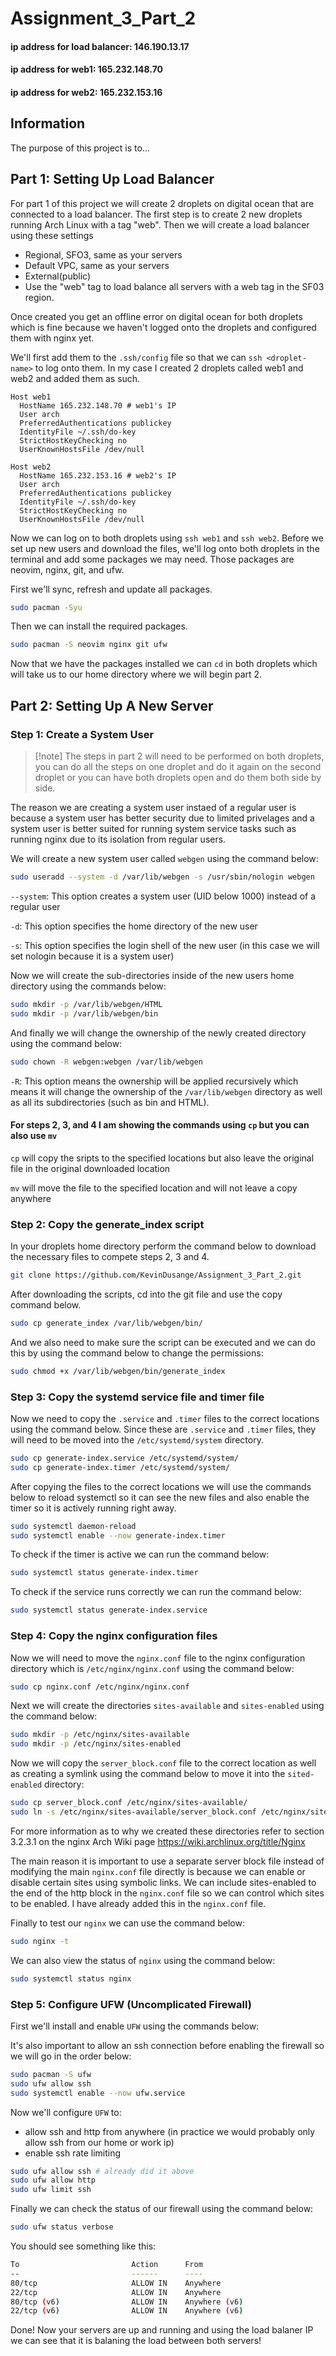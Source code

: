 # Assignment_3_Part_2

#### ip address for load balancer: 146.190.13.17
#### ip address for web1: 165.232.148.70
#### ip address for web2: 165.232.153.16

## Information

The purpose of this project is to...

## Part 1: Setting Up Load Balancer

For part 1 of this project we will create 2 droplets on digital ocean that are connected to a load balancer. The first step is to create 2 new droplets running Arch Linux with a tag "web". Then we will create a load balancer using these settings
- Regional, SFO3, same as your servers
- Default VPC, same as your servers
- External(public)
- Use the "web" tag to load balance all servers with a web tag in the SF03 region.

Once created you get an offline error on digital ocean for both droplets which is fine because we haven't logged onto the droplets and configured them with nginx yet.

We'll first add them to the `.ssh/config` file so that we can `ssh <droplet-name>` to log onto them. In my case I created 2 droplets called web1 and web2 and added them as such.

```
Host web1
  HostName 165.232.148.70 # web1's IP
  User arch
  PreferredAuthentications publickey
  IdentityFile ~/.ssh/do-key
  StrictHostKeyChecking no
  UserKnownHostsFile /dev/null

Host web2
  HostName 165.232.153.16 # web2's IP
  User arch
  PreferredAuthentications publickey
  IdentityFile ~/.ssh/do-key
  StrictHostKeyChecking no
  UserKnownHostsFile /dev/null
```

Now we can log on to both droplets using `ssh web1` and `ssh web2`. Before we set up new users and download the files, we'll log onto both droplets in the terminal and add some packages we may need. Those packages are neovim, nginx, git, and ufw.

First we'll sync, refresh and update all packages.

```bash
sudo pacman -Syu
```

Then we can install the required packages.

```bash
sudo pacman -S neovim nginx git ufw
```

Now that we have the packages installed we can `cd` in both droplets which will take us to our home directory where we will begin part 2.

## Part 2: Setting Up A New Server

### Step 1: Create a System User

>[!note] The steps in part 2 will need to be performed on both droplets, you can do all the steps on one droplet and do it again on the second droplet or you can have both droplets open and do them both side by side.


The reason we are creating a system user instaed of a regular user is because a system user has better security due to limited privelages and a system user is better suited for running system service tasks such as running nginx due to its isolation from regular users. 

We will create a new system user called `webgen` using the command below:

```bash
sudo useradd --system -d /var/lib/webgen -s /usr/sbin/nologin webgen
```

`--system`: This option creates a system user (UID below 1000) instead of a regular user

`-d`: This option specifies the home directory of the new user

`-s`: This option specifies the login shell of the new user (in this case we will set nologin because it is a system user)

Now we will create the sub-directories inside of the new users home directory using the commands below:

```bash
sudo mkdir -p /var/lib/webgen/HTML
sudo mkdir -p /var/lib/webgen/bin
```

And finally we will change the ownership of the newly created directory using the command below:

```bash
sudo chown -R webgen:webgen /var/lib/webgen
```

`-R`: This option means the ownership will be applied recursively which means it will change the ownership of the `/var/lib/webgen` directory as well as all its subdirectories (such as bin and HTML). 

#### For steps 2, 3, and 4 I am showing the commands using `cp` but you can also use `mv`

`cp` will copy the sripts to the specified locations but also leave the original file in the original downloaded location

`mv` will move the file to the specified location and will not leave a copy anywhere

### Step 2: Copy the generate_index script

In your droplets home directory perform the command below to download the necessary files to compete steps 2, 3 and 4. 

```bash
git clone https://github.com/KevinDusange/Assignment_3_Part_2.git
```

After downloading the scripts, cd into the git file and use the copy command below.

```bash
sudo cp generate_index /var/lib/webgen/bin/
```

And we also need to make sure the script can be executed and we can do this by using the command below to change the permissions:

```bash
sudo chmod +x /var/lib/webgen/bin/generate_index
```

### Step 3: Copy the systemd service file and timer file

Now we need to copy the `.service` and `.timer` files to the correct locations using the command below. Since these are `.service` and `.timer` files, they will need to be moved into the `/etc/systemd/system` directory.

```bash
sudo cp generate-index.service /etc/systemd/system/
sudo cp generate-index.timer /etc/systemd/system/
```

After copying the files to the correct locations we will use the commands below to reload systemctl so it can see the new files and also enable the timer so it is actively running right away.

```bash
sudo systemctl daemon-reload
sudo systemctl enable --now generate-index.timer
```

To check if the timer is active we can run the command below:

```bash
sudo systemctl status generate-index.timer
```

To check if the service runs correctly we can run the command below:

```bash
sudo systemctl status generate-index.service
```

### Step 4: Copy the nginx configuration files

Now we will need to move the `nginx.conf` file to the nginx configuration directory which is `/etc/nginx/nginx.conf` using the command below:

```bash
sudo cp nginx.conf /etc/nginx/nginx.conf
```

Next we will create the directories `sites-available` and `sites-enabled` using the command below:

```bash
sudo mkdir -p /etc/nginx/sites-available
sudo mkdir -p /etc/nginx/sites-enabled
```

Now we will copy the `server_block.conf` file to the correct location as well as creating a symlink using the command below to move it into the `sited-enabled` directory:

```bash
sudo cp server_block.conf /etc/nginx/sites-available/
sudo ln -s /etc/nginx/sites-available/server_block.conf /etc/nginx/sites-enabled/
```

For more information as to why we created these directories refer to section 3.2.3.1 on the nginx Arch Wiki page
https://wiki.archlinux.org/title/Nginx

The main reason it is important to use a separate server block file instead of modifying the main `nginx.conf` file directly is because we can enable or disable certain sites using symbolic links. We can include sites-enabled to the end of the http block in the `nginx.conf` file so we can control which sites to be enabled. I have already added this in the `nginx.conf` file. 

Finally to test our `nginx` we can use the command below:

```bash
sudo nginx -t
```

We can also view the status of `nginx` using the command below:

```bash
sudo systemctl status nginx
```

### Step 5: Configure UFW (Uncomplicated Firewall)

First we'll install and enable `UFW` using the commands below:

It's also important to allow an ssh connection before enabling the firewall so we will go in the order below:

```bash
sudo pacman -S ufw
sudo ufw allow ssh
sudo systemctl enable --now ufw.service
```

Now we'll configure `UFW` to:

- allow ssh and http from anywhere (in practice we would probably only allow ssh from our home or work ip)
- enable ssh rate limiting

```bash
sudo ufw allow ssh # already did it above
sudo ufw allow http
sudo ufw limit ssh
```

Finally we can check the status of our firewall using the command below:

```bash
sudo ufw status verbose
```

You should see something like this:

```bash
To                         Action      From
--                         ------      ----
80/tcp                     ALLOW IN    Anywhere
22/tcp                     ALLOW IN    Anywhere
80/tcp (v6)                ALLOW IN    Anywhere (v6)
22/tcp (v6)                ALLOW IN    Anywhere (v6)
```

Done! Now your servers are up and running and using the load balaner IP we can see that it is balaning the load between both servers!